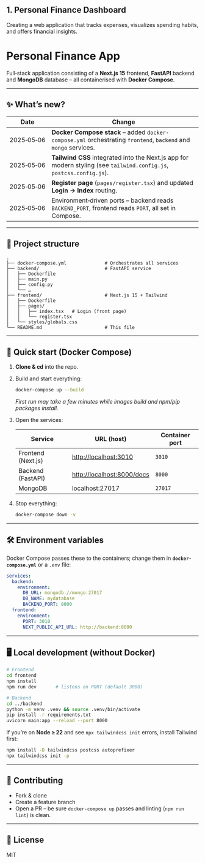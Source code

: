 ## 1. Personal Finance Dashboard

Creating a web application that tracks expenses, visualizes spending habits, and offers financial insights.

# Personal Finance App

Full‑stack application consisting of a **Next.js 15** frontend, **FastAPI** backend and **MongoDB** database – all containerised with **Docker Compose**.

---

## ✨ What’s new?

| Date       | Change                                                                                                               |
| ---------- | -------------------------------------------------------------------------------------------------------------------- |
| 2025‑05‑06 | **Docker Compose stack** – added `docker-compose.yml` orchestrating `frontend`, `backend` and `mongo` services.      |
| 2025‑05‑06 | **Tailwind CSS** integrated into the Next.js app for modern styling (see `tailwind.config.js`, `postcss.config.js`). |
| 2025‑05‑06 | **Register page** (`pages/register.tsx`) and updated **Login → Index** routing.                                      |
| 2025‑05‑06 | Environment‑driven ports – backend reads `BACKEND_PORT`, frontend reads `PORT`, all set in Compose.                  |

---

## 📁 Project structure

```
.
├── docker-compose.yml              # Orchestrates all services
├── backend/                        # FastAPI service
│   ├── Dockerfile
│   ├── main.py
│   ├── config.py
│   └── …
├── frontend/                       # Next.js 15 + Tailwind
│   ├── Dockerfile
│   ├── pages/
│   │   ├── index.tsx   # Login (front page)
│   │   └── register.tsx
│   └── styles/globals.css
└── README.md                       # This file
```

---

## 🚀 Quick start (Docker Compose)

1. **Clone & cd** into the repo.

2. Build and start everything:

   ```bash
   docker-compose up --build
   ```

   _First run may take a few minutes while images build and npm/pip packages install._

3. Open the services:

   | Service            | URL (host)                                               | Container port |
   | ------------------ | -------------------------------------------------------- | -------------- |
   | Frontend (Next.js) | [http://localhost:3010](http://localhost:3010)           | `3010`         |
   | Backend (FastAPI)  | [http://localhost:8000/docs](http://localhost:8000/docs) | `8000`         |
   | MongoDB            | localhost:27017                                          | `27017`        |

4. Stop everything:

   ```bash
   docker-compose down -v
   ```

---

## 🛠️ Environment variables

Docker Compose passes these to the containers; change them in **`docker-compose.yml`** or a `.env` file:

```yaml
services:
  backend:
    environment:
      DB_URL: mongodb://mongo:27017
      DB_NAME: mydatabase
      BACKEND_PORT: 8000
  frontend:
    environment:
      PORT: 3010
      NEXT_PUBLIC_API_URL: http://backend:8000
```

---

## 🖥️ Local development (without Docker)

```bash
# Frontend
cd frontend
npm install
npm run dev       # listens on PORT (default 3000)

# Backend
cd ../backend
python -m venv .venv && source .venv/bin/activate
pip install -r requirements.txt
uvicorn main:app --reload --port 8000
```

If you’re on **Node ≥ 22** and see `npx tailwindcss init` errors, install Tailwind first:

```bash
npm install -D tailwindcss postcss autoprefixer
npx tailwindcss init -p
```

---

## 🤝 Contributing

- Fork & clone
- Create a feature branch
- Open a PR – be sure `docker-compose up` passes and linting (`npm run lint`) is clean.

---

## 📜 License

MIT
